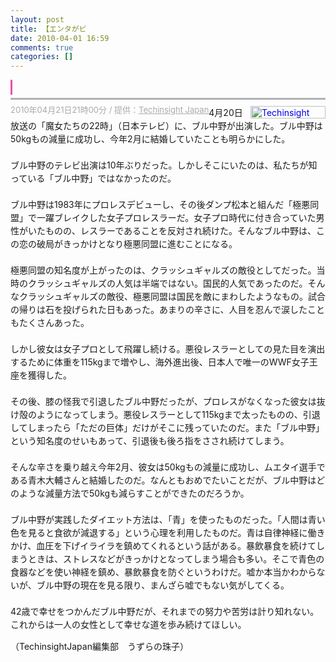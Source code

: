 ```yaml
---
layout: post
title: 【エンタがビ
date: 2010-04-01 16:59
comments: true
categories: []
---
```

<div style="border-bottom:rgb(176,177,181) 3px solid;padding-bottom:5px;margin:0px;padding-left:0px;padding-right:0px;padding-top:0px">
<h1 style="border-bottom-color:rgb(231,82,172);border-left:rgb(231,82,172) 3px solid;padding-bottom:3px;line-height:1;border-top-color:rgb(231,82,172);margin:0px;padding-left:5px;padding-right:5px;display:block;border-right-color:rgb(231,82,172);font-size:16px;padding-top:3px">
<span style="text-transform:none;text-indent:0px;border-collapse:separate;font:medium 'Times New Roman';white-space:normal;letter-spacing:normal;color:rgb(0,0,0);word-spacing:0px">
 </span></h1>
</div>
<div style="padding-bottom:0px;margin:0px 0px 30px;padding-left:0px;padding-right:0px;padding-top:0px">
<div style="padding-bottom:0px;margin:10px auto 5px;padding-left:0px;padding-right:0px;padding-top:0px">
<p style="padding-bottom:0px;line-height:1;margin:0px;padding-left:0px;padding-right:0px;float:left;color:rgb(170,170,170);font-size:13px;padding-top:0px">
2010年04月21日21時00分 / 提供：<a style="color:rgb(170,170,170)" href="http://news.livedoor.com/category/vender/196/"><u>Techinsight
Japan</u></a></p>
<div style="padding-bottom:0px;margin:0px;padding-left:0px;padding-right:0px;float:right;padding-top:0px">
<a style="color:rgb(0,0,238)" href="http://japan.techinsight.jp/" target="_blank"><u><img style="border-right-width:0px;border-top-width:0px;border-bottom-width:0px;margin-left:5px;vertical-align:middle;border-left-width:0px" alt="Techinsight Japan" src="http://newlifewant.spaces.live.com/img/vender/techinsight.gif" width="120" height="20"/></u></a></div>
</div>
<div style="padding-bottom:0px;line-height:1.5;margin:0px;padding-left:0px;padding-right:0px;padding-top:0px">
4月20日放送の「魔女たちの22時」（日本テレビ）に、ブル中野が出演した。ブル中野は50kgもの減量に成功し、今年2月に結婚していたことも明らかにした。<br/><br/>
ブル中野のテレビ出演は10年ぶりだった。しかしそこにいたのは、私たちが知っている「ブル中野」ではなかったのだ。<br/><br/>
ブル中野は1983年にプロレスデビューし、その後ダンプ松本と組んだ「極悪同盟」で一躍ブレイクした女子プロレスラーだ。女子プロ時代に付き合っていた男性がいたものの、レスラーであることを反対され続けた。そんなブル中野は、この恋の破局がきっかけとなり極悪同盟に進むことになる。<br/><br/>
極悪同盟の知名度が上がったのは、クラッシュギャルズの敵役としてだった。当時のクラッシュギャルズの人気は半端ではない。国民的人気であったのだ。そんなクラッシュギャルズの敵役、極悪同盟は国民を敵にまわしたようなもの。試合の帰りは石を投げられた日もあった。あまりの辛さに、人目を忍んで涙したこともたくさんあった。<br/><br/>
しかし彼女は女子プロとして飛躍し続ける。悪役レスラーとしての見た目を演出するために体重を115kgまで増やし、海外進出後、日本人で唯一のWWF女子王座を獲得した。<br/><br/>
その後、膝の怪我で引退したブル中野だったが、プロレスがなくなった彼女は抜け殻のようになってしまう。悪役レスラーとして115kgまで太ったものの、引退してしまったら「ただの巨体」だけがそこに残っていたのだ。また「ブル中野」という知名度のせいもあって、引退後も後ろ指をさされ続けてしまう。<br/><br/>
そんな辛さを乗り越え今年2月、彼女は50kgもの減量に成功し、ムエタイ選手である青木大輔さんと結婚したのだ。なんともおめでたいことだが、ブル中野はどのような減量方法で50kgも減らすことができたのだろうか。<br/><br/>
ブル中野が実践したダイエット方法は、「青」を使ったものだった。「人間は青い色を見ると食欲が減退する」という心理を利用したものだ。青は自律神経に働きかけ、血圧を下げイライラを鎮めてくれるという話がある。暴飲暴食を続けてしまうときは、ストレスなどがきっかけとなってしまう場合も多い。そこで青色の食器などを使い神経を鎮め、暴飲暴食を防ぐというわけだ。嘘か本当かわからないが、ブル中野の現在を見る限り、まんざら嘘でもない気がしてくる。<br/><br/>
42歳で幸せをつかんだブル中野だが、それまでの努力や苦労は計り知れない。これからは一人の女性として幸せな道を歩み続けてほしい。<br/>

（TechinsightJapan編集部　うずらの珠子）<br/></div>
</div>
